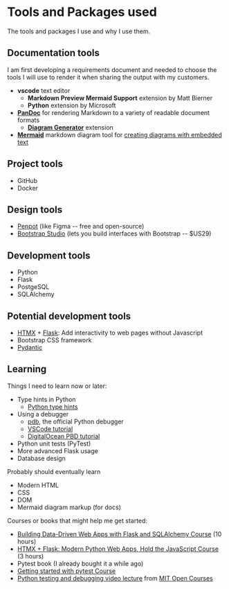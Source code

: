 # Tools and Packages used

The tools and packages I use and why I use them.

## Documentation tools

I am first developing a requirements document and needed to choose the tools I will use to render it when sharing the output with my customers.

* **vscode** text editor
  * **Markdown Preview Mermaid Support** extension by Matt Bierner
  * **Python** extension by Microsoft
* **[PanDoc](https://pandoc.org/)** for rendering Markdown to a variety of readable document formats
  * **[Diagram Generator](https://github.com/pandoc-ext/diagram)** extension
* **[Mermaid](https://mermaid.js.org/)** markdown diagram tool for [creating diagrams with embedded text](https://github.blog/2022-02-14-include-diagrams-markdown-files-mermaid/)

## Project tools

* GitHub
* Docker

## Design tools

* [Penpot](https://penpot.app/)  (like Figma -- free and open-source)
* [Bootstrap Studio](https://bootstrapstudio.io/)   (lets you build interfaces with Bootstrap -- $US29)

## Development tools

* Python
* Flask
* PostgeSQL
* SQLAlchemy

## Potential development tools

* [HTMX](https://htmx.org/) + [Flask](): Add interactivity to web pages without Javascript
* Bootstrap CSS framework
* [Pydantic](https://pydantic.dev/)

## Learning

Things I need to learn now or later:

* Type hints in Python
  * [Python type hints](https://docs.python.org/3/library/typing.html)
* Using a debugger
  * [pdb](https://docs.python.org/3/library/pdb.html), the official Python debugger
  * [VSCode tutorial](https://code.visualstudio.com/docs/python/debugging)
  * [DigitalOcean PBD tutorial](https://www.digitalocean.com/community/tutorials/how-to-use-the-python-debugger)
* Python unit tests (PyTest)
* More advanced Flask usage
* Database design

Probably should eventually learn

* Modern HTML
* CSS
* DOM
* Mermaid diagram markup (for docs)

Courses or books that might help me get started:

* [Building Data-Driven Web Apps with Flask and SQLAlchemy Course](https://training.talkpython.fm/courses/explore_flask/building-data-driven-web-applications-in-python-with-flask-sqlalchemy-and-bootstrap) (10 hours)
* [HTMX + Flask: Modern Python Web Apps, Hold the JavaScript Course](https://training.talkpython.fm/courses/htmx-flask-modern-python-web-apps-hold-the-javascript) (3 hours)
* Pytest book (I already bought it a while ago)
* [Getting started with pytest Course](https://training.talkpython.fm/courses/getting-started-with-testing-in-python-using-pytest)
* [Python testing and debugging video lecture](https://ocw.mit.edu/courses/6-0001-introduction-to-computer-science-and-programming-in-python-fall-2016/resources/lecture-7-testing-debugging-exceptions-and-assertions/) from [MIT Open Courses](https://ocw.mit.edu/collections/introductory-programming/)
